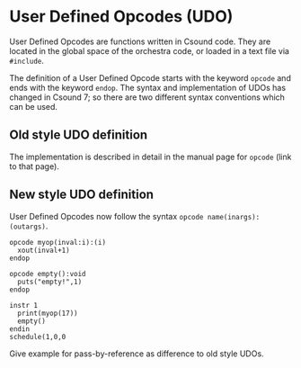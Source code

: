 # User Defined Opcodes (UDO)

User Defined Opcodes are functions written in Csound code. They are located in the global space of the orchestra code, or loaded in a text file via `#include`.

The definition of a User Defined Opcode starts with the keyword `opcode` and ends with the keyword `endop`. The syntax and implementation of UDOs has changed in Csound 7; so there are two different syntax conventions which can be used.

## Old style UDO definition

The implementation is described in detail in the manual page for `opcode` (link to that page).

## New style UDO definition

User Defined Opcodes now follow the syntax `opcode name(inargs):(outargs)`. 

```
opcode myop(inval:i):(i)
  xout(inval+1)
endop

opcode empty():void
  puts("empty!",1)
endop

instr 1
  print(myop(17))
  empty()
endin
schedule(1,0,0
```

Give example for pass-by-reference as difference to old style UDOs.
